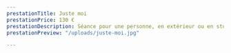 ```yaml
---
prestationTitle: Juste moi
prestationPrice: 130 €
prestationDescription: Séance pour une personne, en extérieur ou en studio.
prestationPreview: "/uploads/juste-moi.jpg"

---
```

